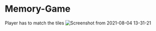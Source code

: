 # Memory-Game
Player has to match the tiles 
![Screenshot from 2021-08-04 13-31-21](https://user-images.githubusercontent.com/38004490/128144705-70641363-5d37-44b5-bdfb-639f42a55938.png)
